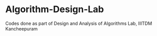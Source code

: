 # Algorithm-Design-Lab
Codes done as part of Design and Analysis of Algorithms Lab, IIITDM Kancheepuram
